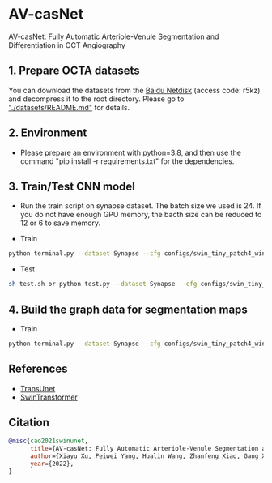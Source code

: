 # AV-casNet
AV-casNet: Fully Automatic Arteriole-Venule Segmentation and Differentiation in OCT Angiography

## 1. Prepare OCTA datasets 
You can download the datasets from the [Baidu Netdisk](https://pan.baidu.com/s/1F04DSao6tLhbB5h5pUQqcQ?pwd=r5kz) (access code: r5kz) and decompress it to the root directory. Please go to ["./datasets/README.md"](datasets/README.md) for details. 

## 2. Environment

- Please prepare an environment with python=3.8, and then use the command "pip install -r requirements.txt" for the dependencies.

## 3. Train/Test CNN model

- Run the train script on synapse dataset. The batch size we used is 24. If you do not have enough GPU memory, the bacth size can be reduced to 12 or 6 to save memory.

- Train

```bash
python terminal.py --dataset Synapse --cfg configs/swin_tiny_patch4_window7_224_lite.yaml --root_path your DATA_DIR --max_epochs 150 --output_dir your OUT_DIR  --img_size 224 --base_lr 0.05 --batch_size 24
```

- Test 

```bash
sh test.sh or python test.py --dataset Synapse --cfg configs/swin_tiny_patch4_window7_224_lite.yaml --is_saveni --volume_path your DATA_DIR --output_dir your OUT_DIR --max_epoch 150 --base_lr 0.05 --img_size 224 --batch_size 24
```
## 4. Build the graph data for segmentation maps

- Train

```bash
python terminal.py --dataset Synapse --cfg configs/swin_tiny_patch4_window7_224_lite.yaml --root_path your DATA_DIR --max_epochs 150 --output_dir your OUT_DIR  --img_size 224 --base_lr 0.05 --batch_size 24
```

## References
* [TransUnet](https://github.com/Beckschen/TransUNet)
* [SwinTransformer](https://github.com/microsoft/Swin-Transformer)

## Citation

```bibtex
@misc{cao2021swinunet,
      title={AV-casNet: Fully Automatic Arteriole-Venule Segmentation and Differentiation in OCT Angiography}, 
      author={Xiayu Xu, Peiwei Yang, Hualin Wang, Zhanfeng Xiao, Gang Xing, Xiulan Zhang, Wei Wang, Feng Xu, Jiong Zhang, Jianqin Lei},
      year={2022},
}
```
